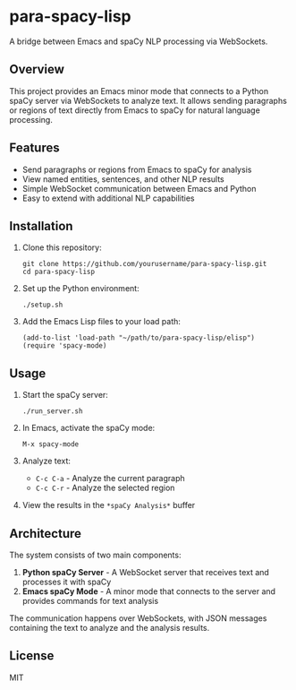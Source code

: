 # para-spacy-lisp

A bridge between Emacs and spaCy NLP processing via WebSockets.

## Overview

This project provides an Emacs minor mode that connects to a Python spaCy server via WebSockets to analyze text. It allows sending paragraphs or regions of text directly from Emacs to spaCy for natural language processing.

## Features

- Send paragraphs or regions from Emacs to spaCy for analysis
- View named entities, sentences, and other NLP results
- Simple WebSocket communication between Emacs and Python
- Easy to extend with additional NLP capabilities

## Installation

1. Clone this repository:
   ```
   git clone https://github.com/yourusername/para-spacy-lisp.git
   cd para-spacy-lisp
   ```

2. Set up the Python environment:
   ```
   ./setup.sh
   ```

3. Add the Emacs Lisp files to your load path:
   ```elisp
   (add-to-list 'load-path "~/path/to/para-spacy-lisp/elisp")
   (require 'spacy-mode)
   ```

## Usage

1. Start the spaCy server:
   ```
   ./run_server.sh
   ```

2. In Emacs, activate the spaCy mode:
   ```
   M-x spacy-mode
   ```

3. Analyze text:
   - `C-c C-a` - Analyze the current paragraph
   - `C-c C-r` - Analyze the selected region

4. View the results in the `*spaCy Analysis*` buffer

## Architecture

The system consists of two main components:

1. **Python spaCy Server** - A WebSocket server that receives text and processes it with spaCy
2. **Emacs spaCy Mode** - A minor mode that connects to the server and provides commands for text analysis

The communication happens over WebSockets, with JSON messages containing the text to analyze and the analysis results.

## License

MIT
